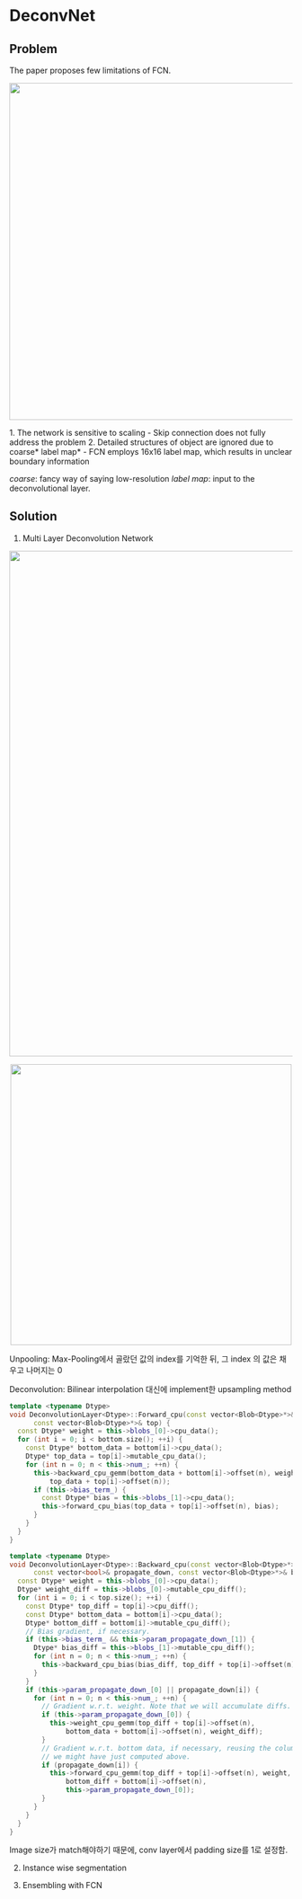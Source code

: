 # DeconvNet

## Problem

The paper proposes few limitations of FCN.

<p align="center">
<img src="https://pseudo-lab.github.io/SegCrew-Book/_images/deconv1.png", width="600dpi">
</p>
1. The network is sensitive to scaling
  - Skip connection does not fully address the problem
2. Detailed structures of object are ignored due to coarse* label map*
  - FCN employs 16x16 label map, which results in unclear boundary information

*coarse*: fancy way of saying low-resolution
*label map*: input to the deconvolutional layer.

## Solution

1. Multi Layer Deconvolution Network

<p align="center">
<img src="https://pseudo-lab.github.io/SegCrew-Book/_images/deconv2.png", width="900dpi">
</p>


<p align="center">
<img src="https://pseudo-lab.github.io/SegCrew-Book/_images/deconv3.png", width="500dpi">
</p>

Unpooling: Max-Pooling에서 골랐던 값의 index를 기억한 뒤, 그 index 의 값은 채우고 나머지는 0

Deconvolution: Bilinear interpolation 대신에 implement한 upsampling method

```cpp
template <typename Dtype>
void DeconvolutionLayer<Dtype>::Forward_cpu(const vector<Blob<Dtype>*>& bottom,
      const vector<Blob<Dtype>*>& top) {
  const Dtype* weight = this->blobs_[0]->cpu_data();
  for (int i = 0; i < bottom.size(); ++i) {
    const Dtype* bottom_data = bottom[i]->cpu_data();
    Dtype* top_data = top[i]->mutable_cpu_data();
    for (int n = 0; n < this->num_; ++n) {
      this->backward_cpu_gemm(bottom_data + bottom[i]->offset(n), weight,
          top_data + top[i]->offset(n));
      if (this->bias_term_) {
        const Dtype* bias = this->blobs_[1]->cpu_data();
        this->forward_cpu_bias(top_data + top[i]->offset(n), bias);
      }
    }
  }
}

template <typename Dtype>
void DeconvolutionLayer<Dtype>::Backward_cpu(const vector<Blob<Dtype>*>& top,
      const vector<bool>& propagate_down, const vector<Blob<Dtype>*>& bottom) {
  const Dtype* weight = this->blobs_[0]->cpu_data();
  Dtype* weight_diff = this->blobs_[0]->mutable_cpu_diff();
  for (int i = 0; i < top.size(); ++i) {
    const Dtype* top_diff = top[i]->cpu_diff();
    const Dtype* bottom_data = bottom[i]->cpu_data();
    Dtype* bottom_diff = bottom[i]->mutable_cpu_diff();
    // Bias gradient, if necessary.
    if (this->bias_term_ && this->param_propagate_down_[1]) {
      Dtype* bias_diff = this->blobs_[1]->mutable_cpu_diff();
      for (int n = 0; n < this->num_; ++n) {
        this->backward_cpu_bias(bias_diff, top_diff + top[i]->offset(n));
      }
    }
    if (this->param_propagate_down_[0] || propagate_down[i]) {
      for (int n = 0; n < this->num_; ++n) {
        // Gradient w.r.t. weight. Note that we will accumulate diffs.
        if (this->param_propagate_down_[0]) {
          this->weight_cpu_gemm(top_diff + top[i]->offset(n),
              bottom_data + bottom[i]->offset(n), weight_diff);
        }
        // Gradient w.r.t. bottom data, if necessary, reusing the column buffer
        // we might have just computed above.
        if (propagate_down[i]) {
          this->forward_cpu_gemm(top_diff + top[i]->offset(n), weight,
              bottom_diff + bottom[i]->offset(n),
              this->param_propagate_down_[0]);
        }
      }
    }
  }
}
```

Image size가 match해야하기 때문에, conv layer에서 padding size를 1로 설정함.

2. Instance wise segmentation

3. Ensembling with FCN
